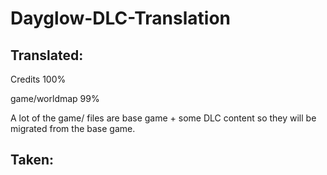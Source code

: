 # Dayglow-DLC-Translation

## Translated:

Credits 100%

game/worldmap 99%

A lot of the game/ files are base game + some DLC content so they will be migrated from the base game.

## Taken:
